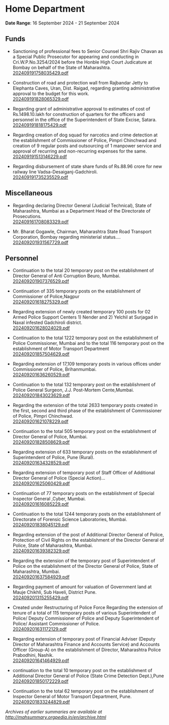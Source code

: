 # Home Department

**Date Range**: 16 September 2024 - 21 September 2024


## Funds
- Sanctioning of professional fees to Senior Counsel Shri Rajiv Chavan  as a Special Public Prosecutor for appearing and conducting in Cri.W.P.No.3254/2024 before  the Honble High Court Judicature at Bombay on behalf of the State of Maharashtra.\
  [202409191758035429.pdf](https://gr.maharashtra.gov.in/Site/Upload/Government%20Resolutions/English/202409191758035429.pdf)

- Construction of road and protection wall from Rajbandar Jetty to Elephanta Caves, Uran, Dist. Raigad, regarding granting administrative approval to the budget for this work.\
  [202409191828065329.pdf](https://gr.maharashtra.gov.in/Site/Upload/Government%20Resolutions/English/202409191828065329.pdf)

- Regarding grant of administrative approval to estimates of cost of Rs.1498.10.lakh for construction of quarters for the officers and personnel in the office of the Superintendent of State Excise, Satara.\
  [202409191818175429.pdf](https://gr.maharashtra.gov.in/Site/Upload/Government%20Resolutions/English/202409191818175429.pdf)

- Regarding creation of dog squad for narcotics and crime detection at the establishment of Commissioner of Police, Pimpri Chinchwad and creation of 9 regular posts and outsourcing of 1 manpower service and approval of recurring and non-recurring expenses for the same.\
  [202409191513146229.pdf](https://gr.maharashtra.gov.in/Site/Upload/Government%20Resolutions/English/202409191513146229.pdf)

- Regarding disbursement of state share funds of Rs.88.96 crore for new railway line Vadsa-Desaiganj-Gadchiroli.\
  [202409191735235529.pdf](https://gr.maharashtra.gov.in/Site/Upload/Government%20Resolutions/English/202409191735235529.pdf)

## Miscellaneous
- Regarding declaring Director General (Judicial  Technical), State of Maharashtra, Mumbai as a Department Head of the Directorate of Prosecutions.\
  [202409161708083329.pdf](https://gr.maharashtra.gov.in/Site/Upload/Government%20Resolutions/English/202409161708083329.pdf)

- Mr. Bharat Gogawle, Chairman, Maharashtra State Road Transport Corporation, Bombay regarding ministerial status....\
  [202409201931567729.pdf](https://gr.maharashtra.gov.in/Site/Upload/Government%20Resolutions/English/202409201931567729.pdf)

## Personnel
- Continuation to the total 20 temporary post on the establishment of  Director General of Anti Corruption Beuro, Mumbai.\
  [202409201907376529.pdf](https://gr.maharashtra.gov.in/Site/Upload/Government%20Resolutions/English/202409201907376529.pdf)

- Continuation of 335 temporary posts on the establishment of Commissioner of Police,Nagpur\
  [202409201618275329.pdf](https://gr.maharashtra.gov.in/Site/Upload/Government%20Resolutions/English/202409201618275329.pdf)

- Regarding extension of newly created temporary 100 posts for 02 Armed Police Support Centers 1) Nender and 2) Yelchil at Surjagad in Naxal infested Gadchiroli district.\
  [202409201628024029.pdf](https://gr.maharashtra.gov.in/Site/Upload/Government%20Resolutions/English/202409201628024029.pdf)

- Continuation to the total 1222 temporary post on the establishment of Police Commissioner, Mumbai and to the total 116 temporary post on the establishment of Motor Transport Department\
  [202409201857504629.pdf](https://gr.maharashtra.gov.in/Site/Upload/Government%20Resolutions/English/202409201857504629.pdf)

- Regarding extension of 17,109 temporary posts in various offices under Commissioner of Police, Brihanmumbai.\
  [202409201636260529.pdf](https://gr.maharashtra.gov.in/Site/Upload/Government%20Resolutions/English/202409201636260529.pdf)

- Continuation to the total 132 temporary post on the establishment of  Police  General Surgeon, J.J. Post-Mortem Cente,Mumbai.\
  [202409201843023629.pdf](https://gr.maharashtra.gov.in/Site/Upload/Government%20Resolutions/English/202409201843023629.pdf)

- Regarding the extension of the total 2633 temporary posts created in the first, second and third phase of the establishment of Commissioner of Police, Pimpri Chinchwad.\
  [202409201621078229.pdf](https://gr.maharashtra.gov.in/Site/Upload/Government%20Resolutions/English/202409201621078229.pdf)

- Continuation to the total 505 temporary post on the establishment of Director General of Police, Mumbai.\
  [202409201828508629.pdf](https://gr.maharashtra.gov.in/Site/Upload/Government%20Resolutions/English/202409201828508629.pdf)

- Regarding extension of 633 temporary posts on the establishment of Superintendent of Police, Pune (Rural).\
  [202409201634328529.pdf](https://gr.maharashtra.gov.in/Site/Upload/Government%20Resolutions/English/202409201634328529.pdf)

- Regarding extension of temporary post of Staff Officer of Additional Director General of Police (Special Action)...\
  [202409201625060429.pdf](https://gr.maharashtra.gov.in/Site/Upload/Government%20Resolutions/English/202409201625060429.pdf)

- Continuation of 77 temporary posts on the establishment of Special Inspector General ,Cyber, Mumbai.\
  [202409201616085229.pdf](https://gr.maharashtra.gov.in/Site/Upload/Government%20Resolutions/English/202409201616085229.pdf)

- Continuation to the total 1244 temporary posts on the establishment of Directorate of Forensic Science Laboratories, Mumbai.\
  [202409201838045129.pdf](https://gr.maharashtra.gov.in/Site/Upload/Government%20Resolutions/English/202409201838045129.pdf)

- Regarding extension of the post of Additional Director General of Police, Protection of Civil Rights on the establishment of the Director General of Police, State of Maharashtra, Mumbai.\
  [202409201639382329.pdf](https://gr.maharashtra.gov.in/Site/Upload/Government%20Resolutions/English/202409201639382329.pdf)

- Regarding the extension of the temporary post of Superintendent of Police on the establishment of the Director General of Police, State of Maharashtra, Mumbai.\
  [202409201637584929.pdf](https://gr.maharashtra.gov.in/Site/Upload/Government%20Resolutions/English/202409201637584929.pdf)

- Regarding payment of amount for valuation of Government land at Mauje Chikhli, Sub Haveli, District Pune.\
  [202409201315255429.pdf](https://gr.maharashtra.gov.in/Site/Upload/Government%20Resolutions/English/202409201315255429.pdf)

- Created under Restructuring of Police Force  Regarding the extension of tenure of a total of 115 temporary posts of various Superintendent of Police/ Deputy Commissioner of Police and Deputy Superintendent of Police/ Assistant Commissioner of Police.\
  [202409201631172129.pdf](https://gr.maharashtra.gov.in/Site/Upload/Government%20Resolutions/English/202409201631172129.pdf)

- Regarding extension of temporary post of Financial Adviser (Deputy Director of Maharashtra Finance and Accounts Service) and Accounts Officer (Group-A) on the establishment of Director, Maharashtra Police Prabodhini, Nashik.\
  [202409201641464929.pdf](https://gr.maharashtra.gov.in/Site/Upload/Government%20Resolutions/English/202409201641464929.pdf)

- continuation to the total 10 temporary post on the establishment of Additional Director General of Police (State Crime Detection Dept.),Pune\
  [202409201850172229.pdf](https://gr.maharashtra.gov.in/Site/Upload/Government%20Resolutions/English/202409201850172229.pdf)

- Continuation to the total 62 temporary post on the establishment of Inspector General of Motor Transport Department, Pune.\
  [202409201833244829.pdf](https://gr.maharashtra.gov.in/Site/Upload/Government%20Resolutions/English/202409201833244829.pdf)


*Archives of earlier summaries are available at http://mahsummary.orgpedia.in/en/archive.html*